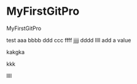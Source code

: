 # MyFirstGitPro
MyFirstGitPro


test
aaa
bbbb
ddd
ccc
ffff
jjjj
dddd
llll
add a value

kakgka

kkk

llll


